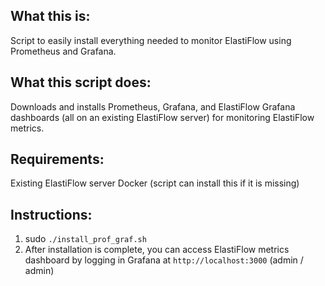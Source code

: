 What this is:
----------------
Script to easily install everything needed to monitor ElastiFlow using Prometheus and Grafana.

What this script does:
----------------
Downloads and installs Prometheus, Grafana, and ElastiFlow Grafana dashboards (all on an existing ElastiFlow server) for monitoring ElastiFlow metrics.

Requirements:
----------------
Existing ElastiFlow server
Docker (script can install this if it is missing)

Instructions:
----------------
1) sudo `./install_prof_graf.sh`
2) After installation is complete, you can access ElastiFlow metrics dashboard by logging in Grafana at `http://localhost:3000` (admin / admin)
